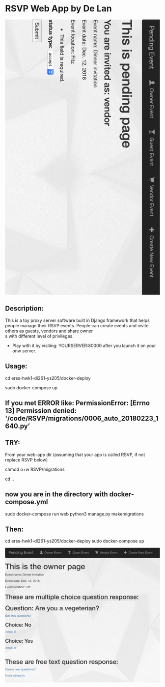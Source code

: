 # RSVP Web App by De Lan

![alt text](https://github.com/Alanlande/RSVP_WebApp/blob/master/sample2_pending_page.png "The main pending page")


## Description:

This is a toy proxy server software built in Django framework that helps people manage their RSVP events. People can create events and invite others as guests, vendors and share owner\
s with different level of privileges.

- Play with it by visiting: YOURSERVER:80000 after you launch it on your onw server.

## Usage:
cd erss-hwk1-dl261-ys205/docker-deploy

sudo docker-compose up

## If you met ERROR like: PermissionError: [Errno 13] Permission denied: '/code/RSVP/migrations/0006_auto_20180223_1640.py’

## TRY:
From your web-app dir  (assuming that your app is called RSVP, if not replace RSVP below)

chmod o+w RSVP/migrations

cd ..
## now you are in the directory with docker-compose.yml
sudo docker-compose run web python3 manage.py makemigrations


## Then:
cd erss-hwk1-dl261-ys205/docker-deploy
sudo docker-compose up


![alt text](https://github.com/Alanlande/RSVP_WebApp/blob/master/sample1_owner_page.png "The main owner page")

